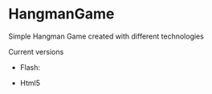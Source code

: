 HangmanGame
===========

Simple Hangman Game created with different technologies

Current versions
- Flash:

- Html5